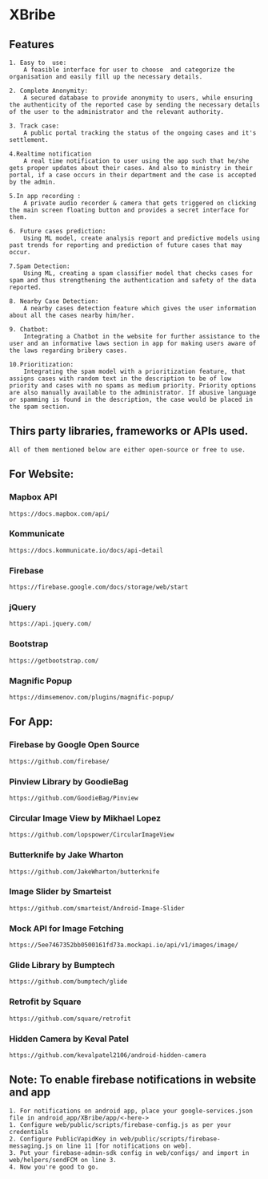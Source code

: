 # XBribe

## Features

    1. Easy to  use:
        A feasible interface for user to choose  and categorize the organisation and easily fill up the necessary details.
        
    2. Complete Anonymity:
        A secured database to provide anonymity to users, while ensuring the authenticity of the reported case by sending the necessary details of the user to the administrator and the relevant authority.
        
    3. Track case:
        A public portal tracking the status of the ongoing cases and it's settlement.
        
    4.Realtime notification
        A real time notification to user using the app such that he/she gets proper updates about their cases. And also to ministry in their portal, if a case occurs in their department and the case is accepted by the admin.
        
    5.In app recording :
        A private audio recorder & camera that gets triggered on clicking the main screen floating button and provides a secret interface for them.
        
    6. Future cases prediction:
        Using ML model, create analysis report and predictive models using past trends for reporting and prediction of future cases that may occur.
        
    7.Spam Detection:
        Using ML, creating a spam classifier model that checks cases for spam and thus strengthening the authentication and safety of the data reported.
        
    8. Nearby Case Detection:
        A nearby cases detection feature which gives the user information about all the cases nearby him/her.
        
    9. Chatbot:
        Integrating a Chatbot in the website for further assistance to the user and an informative laws section in app for making users aware of the laws regarding bribery cases.
        
    10.Prioritization: 
        Integrating the spam model with a prioritization feature, that assigns cases with random text in the description to be of low priority and cases with no spams as medium priority. Priority options are also manually available to the administrator. If abusive language or spamming is found in the description, the case would be placed in the spam section.

## Thirs party libraries, frameworks or APIs used.
    All of them mentioned below are either open-source or free to use.

## For Website:

### Mapbox API
    https://docs.mapbox.com/api/

### Kommunicate
    https://docs.kommunicate.io/docs/api-detail

### Firebase
    https://firebase.google.com/docs/storage/web/start

### jQuery
    https://api.jquery.com/

### Bootstrap
    https://getbootstrap.com/

### Magnific Popup
    https://dimsemenov.com/plugins/magnific-popup/

## For App:

### Firebase by Google Open Source
    https://github.com/firebase/
    
### Pinview Library by GoodieBag
    https://github.com/GoodieBag/Pinview

### Circular Image View by Mikhael Lopez
    https://github.com/lopspower/CircularImageView

### Butterknife by Jake Wharton
    https://github.com/JakeWharton/butterknife

### Image Slider by Smarteist
    https://github.com/smarteist/Android-Image-Slider
    
### Mock API for Image Fetching
    https://5ee7467352bb0500161fd73a.mockapi.io/api/v1/images/image/

### Glide Library by Bumptech
    https://github.com/bumptech/glide

### Retrofit by Square
    https://github.com/square/retrofit

### Hidden Camera by Keval Patel 
    https://github.com/kevalpatel2106/android-hidden-camera


## Note: To enable firebase notifications in website and app
	1. For notifications on android app, place your google-services.json file in android_app/XBribe/app/<-here->
	1. Configure web/public/scripts/firebase-config.js as per your credentials
	2. Configure PublicVapidKey in web/public/scripts/firebase-messaging.js on line 11 [for notifications on web].
	3. Put your firebase-admin-sdk config in web/configs/ and import in web/helpers/sendFCM on line 3.
	4. Now you're good to go.
